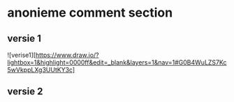 # anonieme comment section

## versie 1

![verise1][https://www.draw.io/?lightbox=1&highlight=0000ff&edit=_blank&layers=1&nav=1#G0B4WuLZS7Kc5wVkppLXg3UUtKY3c]

## versie 2